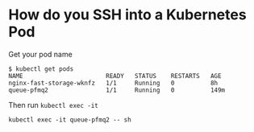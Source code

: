 # How do you SSH into a Kubernetes Pod

Get your pod name

    $ kubectl get pods
    NAME                       READY   STATUS    RESTARTS   AGE
    nginx-fast-storage-wknfz   1/1     Running   0          8h
    queue-pfmq2                1/1     Running   0          149m

Then run `kubectl exec -it`

    kubectl exec -it queue-pfmq2 -- sh

